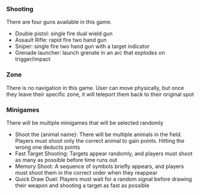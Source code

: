 ### Shooting
There are four guns available in this game.
  * Double pistol: single fire dual wield gun
  * Assault Rifle: rapid fire two hand gun
  * Sniper: single fire two hand gun with a target indicator
  * Grenade launcher: launch grenate in an arc that explodes on trigger/impact

### Zone
There is no navigation in this game. User can move physically, but once they leave their specific zone, it will teleport them back to their original spot

### Minigames
There will be multiple minigames that will be selected randomly
  * Shoot the {animal name}: There will be multiple animals in the field. Players must shoot only the correct animal to gain points. Hitting the wrong one deducts points
  * Fast Target Shooting: Targets appear randomly, and players must shoot as many as possible before time runs out
  * Memory Shoot: A sequence of symbols briefly appears, and players must shoot them in the correct order when they reappear
  * Quick Draw Duel: Players must wait for a random signal before drawing their weapon and shooting a target as fast as possible
